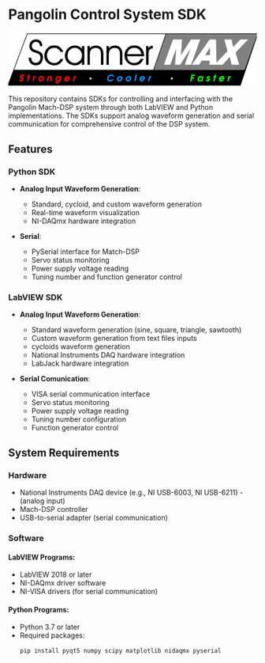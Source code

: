 # Pangolin Control System SDK

![Pangolin Logo](scanner_max.png)

This repository contains SDKs for controlling and interfacing with the Pangolin Mach-DSP system through both LabVIEW and Python implementations. The SDKs support analog waveform generation and serial communication for comprehensive control of the DSP system.

## Features

### Python SDK
- **Analog Input Waveform Generation**:
  - Standard, cycloid, and custom waveform generation
  - Real-time waveform visualization
  - NI-DAQmx hardware integration

- **Serial**:
  - PySerial interface for Match-DSP
  - Servo status monitoring
  - Power supply voltage reading
  - Tuning number and function generator control

### LabVIEW SDK
- **Analog Input Waveform Generation**:
  - Standard waveform generation (sine, square, triangle, sawtooth)
  - Custom waveform generation from text files inputs
  - cycloids waveform generation
  - National Instruments DAQ hardware integration
  - LabJack hardware integration

- **Serial Comunication**:
  - VISA serial communication interface
  - Servo status monitoring
  - Power supply voltage reading
  - Tuning number configuration
  - Function generator control

## System Requirements

### Hardware
- National Instruments DAQ device (e.g., NI USB-6003, NI USB-6211) - (analog input)
- Mach-DSP controller
- USB-to-serial adapter (serial communication)

### Software
#### LabVIEW Programs:
- LabVIEW 2018 or later
- NI-DAQmx driver software
- NI-VISA drivers (for serial communication)

#### Python Programs:
- Python 3.7 or later
- Required packages:
  ```bash
  pip install pyqt5 numpy scipy matplotlib nidaqmx pyserial
